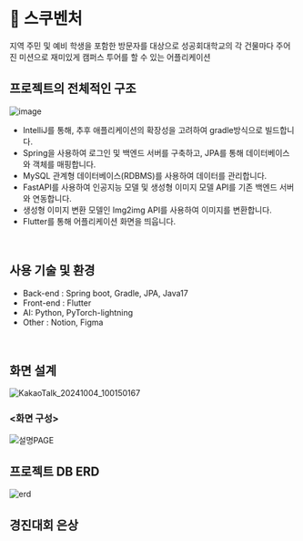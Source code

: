 # 🏫 스쿠벤처
지역 주민 및 예비 학생을 포함한 방문자를 대상으로 성공회대학교의 각 건물마다 주어진 미션으로 재미있게 캠퍼스 투어를 할 수 있는 어플리케이션
<br>

## 프로젝트의 전체적인 구조
![image](https://github.com/user-attachments/assets/0ba2e3a0-1623-4f48-ad9d-b8ebb6387ec9)
- IntelliJ를 통해, 추후 애플리케이션의 확장성을 고려하여 gradle방식으로 빌드합니다.
- Spring을 사용하여 로그인 및 백엔드 서버를 구축하고, JPA를 통해 데이터베이스와 객체를 매핑합니다.
- MySQL 관계형 데이터베이스(RDBMS)를 사용하여 데이터를 관리합니다.
- FastAPI를 사용하여 인공지능 모델 및 생성형 이미지 모델 API를 기존 백엔드 서버와 연동합니다.
- 생성형 이미지 변환 모델인 Img2img API를 사용하여 이미지를 변환합니다.
- Flutter를 통해 어플리케이션 화면을 띄웁니다.
<br>

## 사용 기술 및 환경
- Back-end : Spring boot, Gradle, JPA, Java17
- Front-end : Flutter
- AI: Python, PyTorch-lightning
- Other : Notion, Figma
<br>

## 화면 설계
![KakaoTalk_20241004_100150167](https://github.com/user-attachments/assets/a2334004-aff1-4d9e-bdf5-410b8198c5e9)
<br>

### <화면 구성>
![설명PAGE](https://github.com/user-attachments/assets/439fa4a2-1637-4811-9122-488e2b831fe7)
<br>

## 프로젝트 DB ERD
![erd](https://github.com/user-attachments/assets/f77087d9-097c-486f-9372-885e44e4f03d)

## 경진대회 은상
